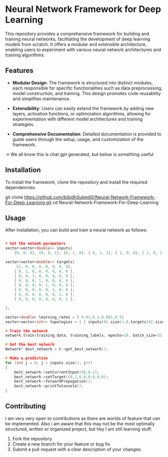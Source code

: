 
# Neural Network Framework for Deep Learning

This repository provides a comprehensive framework for building and training neural networks, facilitating the development of deep learning models from scratch. It offers a modular and extensible architecture, enabling users to experiment with various neural network architectures and training algorithms.

## Features

- **Modular Design**: The framework is structured into distinct modules, each responsible for specific functionalities such as data preprocessing, model construction, and training. This design promotes code reusability and simplifies maintenance.

- **Extensibility**: Users can easily extend the framework by adding new layers, activation functions, or optimization algorithms, allowing for experimentation with different model architectures and training strategies.

- **Comprehensive Documentation**: Detailed documentation is provided to guide users through the setup, usage, and customization of the framework.

-> We all know this is chat gpt generated, but below is something useful

## Installation

To install the framework, clone the repository and install the required dependencies:


git clone https://github.com/bibidhSubedi0/Neural-Network-Framework-For-Deep-Learning.git
cd Neural-Network-Framework-For-Deep-Learning


## Usage

After installation, you can build and train a neural network as follows:

```c++

# Set the netwok parameters
vector<vector<double>> inputs{
	{0, 0, 0}, {0, 0, 1}, {0, 1, 0}, { 0, 1, 1}, { 1, 0, 0}, { 1, 0, 1}, { 1, 1, 0}, { 1, 1, 1} };

vector<vector<double>> targets{
	 {1, 0, 0, 0, 0, 0, 0, 0},
	{ 0, 1, 0, 0, 0, 0, 0, 0 },
	{ 0, 0, 1, 0, 0, 0, 0, 0 },
	{ 0, 0, 0, 1, 0, 0, 0, 0 },
	{ 0, 0, 0, 0, 1, 0, 0, 0 },
	{ 0, 0, 0, 0, 0, 1, 0, 0 },
	{ 0, 0, 0, 0, 0, 0, 1, 0 },
	{ 0, 0, 0, 0, 0, 0, 0, 1 },

};

vector<double> learning_rates = { 0.01,0.1,0.001,0.5}
vector<vector<int>> topologies = { { inputs[0].size(),8,targets[0].size(),inputs[0].size(),16,8,16,targets[0].size()} }; 

# Train the network
network.train(training_data, training_labels, epochs=10, batch_size=32)

# Get the best network
Network* best_network = t->get_best_network();

# Make a prediction
for (int j = 0; j < inputs.size(); j++)
{
	best_network->setCurrentInput({0,0,1);
	best_network->setTarget({0,1,0,0,0,0,0,0);
	best_network->forwardPropogation();
	best_network->printToConsole();
}

```

## Contributing

I am very very open to contributions as there are worlds of feature that can be implemented. Also i am aware that this may not be the most optimally structured, written or organized project, but hey I am still learning stuff.

1. Fork the repository.
2. Create a new branch for your feature or bug fix
5. Submit a pull request with a clear description of your changes.

